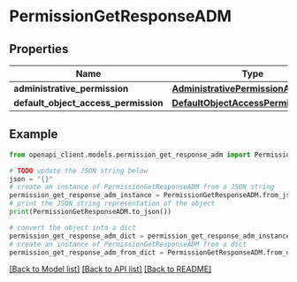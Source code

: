 # PermissionGetResponseADM


## Properties

Name | Type | Description | Notes
------------ | ------------- | ------------- | -------------
**administrative_permission** | [**AdministrativePermissionADM**](AdministrativePermissionADM.md) |  | 
**default_object_access_permission** | [**DefaultObjectAccessPermissionADM**](DefaultObjectAccessPermissionADM.md) |  | 

## Example

```python
from openapi_client.models.permission_get_response_adm import PermissionGetResponseADM

# TODO update the JSON string below
json = "{}"
# create an instance of PermissionGetResponseADM from a JSON string
permission_get_response_adm_instance = PermissionGetResponseADM.from_json(json)
# print the JSON string representation of the object
print(PermissionGetResponseADM.to_json())

# convert the object into a dict
permission_get_response_adm_dict = permission_get_response_adm_instance.to_dict()
# create an instance of PermissionGetResponseADM from a dict
permission_get_response_adm_from_dict = PermissionGetResponseADM.from_dict(permission_get_response_adm_dict)
```
[[Back to Model list]](../README.md#documentation-for-models) [[Back to API list]](../README.md#documentation-for-api-endpoints) [[Back to README]](../README.md)


